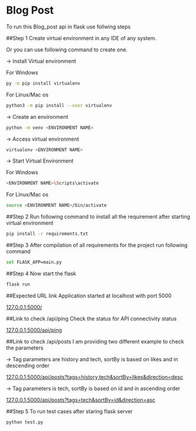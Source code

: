 # Blog Post
To run this Blog_post api in flask use follwing steps

##Step 1
Create virtual environment in any IDE of any system.

Or you can use following command to create one.

-> Install Virtual environment

For Windows
```bash
py -m pip install virtualenv
```
For Linux/Mac os
```bash
python3 -m pip install --user virtualenv
```


-> Create an environment
```bash
python -m venv <ENVIRONMENT NAME>
```
-> Access virtual environment
```bash
virtualenv <ENVIRONMENT NAME>
```
-> Start Virtual Environment 

For Windows
```bash
<ENVIRONMENT NAME>\Scripts\activate
```
For Linux/Mac os
```bash
source <ENVIRONMENT NAME>/bin/activate
```

##Step 2
Run following command to install all the requirement after starting virtual environment
```bash
pip install -r requirements.txt
```
##Step 3
After compilation of all requirements for the project run following command
```bash
set FLASK_APP=main.py
```

##Step 4
Now start the flask
```bash
flask run
```



##Expected URL link
Application started at localhost with port 5000

[127.0.0.1:5000/]( 127.0.0.1:5000/ )


##Link to check /api/ping
Check the status for API connectivity status

[127.0.0.1:5000/api/ping]( 127.0.0.1:5000/api/ping )

##Link to check /api/posts
I am providing two different example to check the parameters

-> Tag parameters are history and tech, sortBy is based on likes and in descending order 

[127.0.0.1:5000/api/posts?tags=history,tech&sortBy=likes&direction=desc]( 127.0.0.1:5000/api/posts?tags=history,tech&sortBy=likes&direction=desc )

-> Tag parameters is tech, sortBy is based on id and in ascending order 

[127.0.0.1:5000/api/posts?tags=tech&sortBy=id&direction=asc]( 127.0.0.1:5000/api/posts?tags=tech&sortBy=id&direction=asc )

##Step 5
To run test cases after staring flask server
```bash
python test.py
```
